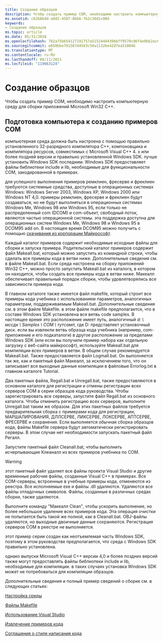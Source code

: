 ```yaml
---
title: Создание образцов
description: Чтобы создать пример COM, необходимо настроить компьютерную среду для сборки приложений Microsoft Win32 C++.
ms.assetid: c62b8b4d-a9d2-4587-8bb6-7b2c30d1c00d
keywords:
- Создание образцов
ms.topic: article
ms.date: 05/31/2018
ms.openlocfilehash: 782a75bb54127191757a515244d439bbff9570c96f4e0bb2ac603477bedb96a0
ms.sourcegitcommit: e858bbe701567d4583c50a11326e42d7ea51804b
ms.translationtype: MT
ms.contentlocale: ru-RU
ms.lasthandoff: 08/11/2021
ms.locfileid: "119663124"
---
```

# <a name="how-to-build-samples"></a>Создание образцов

Чтобы создать пример COM, необходимо настроить компьютерную среду для сборки приложений Microsoft Win32 C++.

## <a name="preparing-a-computer-to-create-com-samples"></a>Подготовка компьютера к созданию примеров COM

компьютерная среда должна быть настроена с помощью правильно установленного 32-разрядного компилятора C++, компоновщика и компилятора ресурсов, совместимых с Microsoft Visual C++ 4. x или более поздней версии и правильно установленной Windows SDK. лучше установить Windows SDK последним. Windows SDK предоставляет файлы библиотеки include и lib, необходимые для функциональности COM, закодированной в примерах.

для успешного выполнения примеров ремклиен, фресерве и фреклиен требуются системные средства, доступные в операционных системах Windows: Windows Server 2003, Windows XP, Windows 2000 или Windows NT 4,0. примеры ремклиен, фресерве и фреклиен будут создаваться, но не будут выполняться в операционных системах Windows Me, Windows 98 или Windows 95, если только не распределенный com (DCOM) и com-объект, свободный поток, являются частью операционной системы. эта поддержка доступна для операционных систем Windows Me, Windows 98 и Windows 95 в DCOM95 add on. В настоящее время DCOM95 можно получить с помощью [скачивания из корпорации Майкрософт](https://www.microsoft.com/download/details.aspx?id=31661).

Каждый каталог примеров содержит необходимые исходные файлы для сборки и запуска примера. Родительский каталог примеров содержит файл Makeall.bat, который можно запустить из командной строки, чтобы сделать все примеры кода в ветви ниже. Дополнительные сведения см. в файле Makeall.bat. Если среда настроена на сборку приложений Win32 C++, можно просто запустить Makeall.bat из каталога, в котором он находится, чтобы создать все примеры кода в ветви ниже. Макеалл обеспечивает правильный порядок сборки, чтобы удовлетворялись все зависимости примера кода.

В главном каталоге также имеется файл makefile, который строит все примеры кода учебника с использованием параметров, аналогичных параметрам, поддерживаемым Makeall.bat. Дополнительные сведения см. в этом файле Makefile. в этом файле makefile предполагается, что в составе Windows SDK установлена вся ветвь code samples. В настоящее время это расположение имеет путь, аналогичный *d: \\ мссдк \\ Samples \\ COM \\ тутсамп*, где D: представляет установочный диск. если вы извлекли ветвь образца кода учебника (например, com-приложение и его подкаталоги) в другое расположение за пределами Windows SDK (или если вы получили пример набора как отдельную загрузку с веб-сайта майкрософт), используйте Makeall.bat для компиляции всех примеров в ветви. В общем случае рекомендуется Makeall.bat. Также предоставляется файл Logmall.bat. Он выполняется так же, как и пакетный файл Макеалл, за исключением того, что он записывает все выходные данные компиляции в файловые Errorlog.txt в главном каталоге Tutorial.

Два пакетных файла, Regall.bat и Unregall.bat, также предоставляются в основном каталоге для регистрации и отмены регистрации всех серверов COM в серии образцов кода руководства. Чтобы зарегистрировать все серверы, запустите файл Regall.bat из основного каталога. Чтобы отменить регистрацию всех серверов, выполните Unregall.bat таким же образом. Для этих пакетных файлов требуется предварительная сборка с примерами кода для регистрации, МАРШАЛИРОВАНИЯ, ДЛЛСЕРВЕ, ЛИКСЕРВЕ, ЛОКСЕРВЕ, АПТСЕРВЕ, ФРЕСЕРВЕ и сохранения. Если выполняется обычная сборка образцов кода, файлы Makefile сервера будут автоматически регистрировать серверы. В этом случае нет необходимости запускать пакетный файл Регалл.

Запустите пакетный файл Cleanall.bat, чтобы выполнить исчерпывающие Клеаналл из всех примеров учебника по COM.

> [!WARNING]
> этот пакетный файл удаляет все файлы проекта Visual Studio и другие временные рабочие файлы, созданные Visual C++ в примерах. Все COM-серверы, встроенные в учебные примеры кода, отменяются из реестра. Все исполняемые exe и файлы .dll удаляются. Удаляются все файлы отладочных символов. Файлы, созданные в различных средах сборки, также удаляются.

 

Выполните команду "Макеалл Clean", чтобы ускорить выполнение, но более небольшое удаление всех примеров кода. Эта операция очистки не попытается быть такой же полной, как в Cleanall.bat. OBJ-файлы удаляются, но выходные двоичные данные сохраняются. Регистрация серверов COM в реестре не выполняется.

этот пример серии создан как неотъемлемая часть Windows SDK, поэтому в этом руководстве предполагается, что среда с Windows SDK правильно установлена.

однако выпуски Microsoft Visual C++ версии 4,0 и более поздних версий также могут предоставлять файлы библиотеки include и lib, необходимые для компиляции. в таких случаях установка Windows SDK может не потребоваться для компиляции образцов.

Дополнительные сведения и полный пример сведений о сборке см. в следующих статьях:

[Настройка среды](environment-setup.md)

[Файлы Makefile](makefiles.md)

[Использование Visual Studio](using-visual-studio.md)

[Извлечение примеров кода](extracting-the-code-samples.md)

[Соглашения о стиле написания кода](coding-style-conventions.md)

 

 




